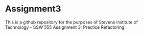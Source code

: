 # Assignment3


This is a github repository for the purposes of Stevens Institute of Technology - SSW 555 Assignment 3: Practice Refactoring
